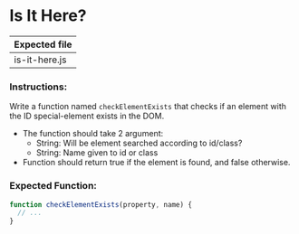 # Is It Here?

| Expected file |
| ------------- |
| is-it-here.js |

### Instructions:

Write a function named `checkElementExists` that checks if an element with the ID special-element exists in the DOM.

- The function should take 2 argument:
  - String: Will be element searched according to id/class?
  - String: Name given to id or class
- Function should return true if the element is found, and false otherwise.

### Expected Function:

```js
function checkElementExists(property, name) {
  // ...
}
```
